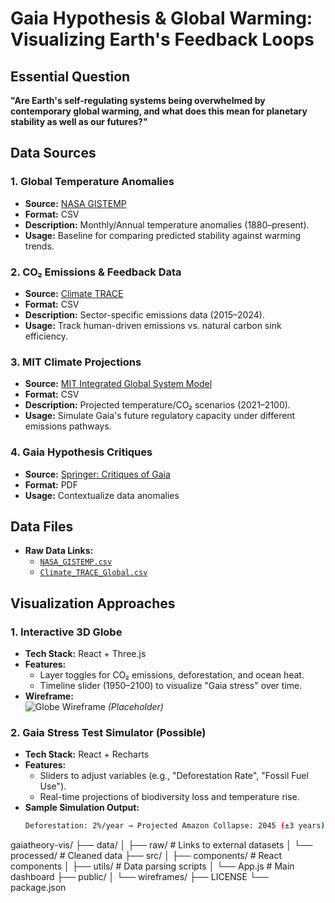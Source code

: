 # Gaia Hypothesis & Global Warming: Visualizing Earth's Feedback Loops
## Essential Question  
**"Are Earth's self-regulating systems being overwhelmed by contemporary global warming, and what does this mean for planetary stability as well as our futures?"**

## Data Sources  
### 1. **Global Temperature Anomalies**  
   - **Source:** [NASA GISTEMP](https://data.giss.nasa.gov/gistemp/)  
   - **Format:** CSV  
   - **Description:** Monthly/Annual temperature anomalies (1880–present).  
   - **Usage:** Baseline for comparing predicted stability against warming trends.  

### 2. **CO₂ Emissions & Feedback Data**  
   - **Source:** [Climate TRACE](https://climatetrace.org/data)  
   - **Format:** CSV  
   - **Description:** Sector-specific emissions data (2015–2024).  
   - **Usage:** Track human-driven emissions vs. natural carbon sink efficiency.  

### 3. **MIT Climate Projections**  
   - **Source:** [MIT Integrated Global System Model](https://globalchange.mit.edu)  
   - **Format:** CSV  
   - **Description:** Projected temperature/CO₂ scenarios (2021–2100).  
   - **Usage:** Simulate Gaia's future regulatory capacity under different emissions pathways.  

### 4. **Gaia Hypothesis Critiques**  
   - **Source:** [Springer: Critiques of Gaia](https://link.springer.com/article/10.1023/A:1023494111532)  
   - **Format:** PDF 
   - **Usage:** Contextualize data anomalies

## Data Files  
- **Raw Data Links:**  
  - [`NASA_GISTEMP.csv`](https://data.giss.nasa.gov/gistemp/)  
  - [`Climate_TRACE_Global.csv`](https://climatetrace.org/data)  

## Visualization Approaches  
### 1. **Interactive 3D Globe**  
   - **Tech Stack:** React + Three.js  
   - **Features:**  
     - Layer toggles for CO₂ emissions, deforestation, and ocean heat.  
     - Timeline slider (1950–2100) to visualize "Gaia stress" over time.  
   - **Wireframe:**  
     ![Globe Wireframe](wireframes/globe_sketch.png) *(Placeholder)*  

### 2. **Gaia Stress Test Simulator (Possible)**   
   - **Tech Stack:** React + Recharts  
   - **Features:**  
     - Sliders to adjust variables (e.g., "Deforestation Rate", "Fossil Fuel Use").  
     - Real-time projections of biodiversity loss and temperature rise.  
   - **Sample Simulation Output:**  
     ```bash
     Deforestation: 2%/year → Projected Amazon Collapse: 2045 (±3 years)
     ```  

gaiatheory-vis/
├── data/
│ ├── raw/ # Links to external datasets
│ └── processed/ # Cleaned data
├── src/
│ ├── components/ # React components
│ ├── utils/ # Data parsing scripts
│ └── App.js # Main dashboard
├── public/
│ └── wireframes/
├── LICENSE
└── package.json
